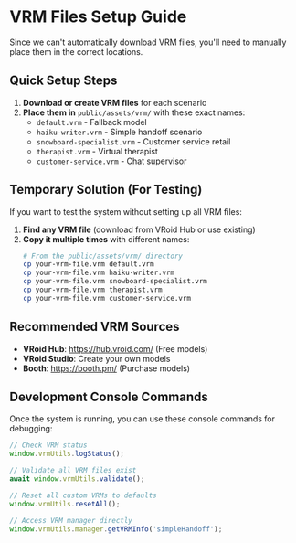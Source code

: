 # VRM Files Setup Guide

Since we can't automatically download VRM files, you'll need to manually place them in the correct locations.

## Quick Setup Steps

1. **Download or create VRM files** for each scenario
2. **Place them in** `public/assets/vrm/` with these exact names:
   - `default.vrm` - Fallback model
   - `haiku-writer.vrm` - Simple handoff scenario
   - `snowboard-specialist.vrm` - Customer service retail
   - `therapist.vrm` - Virtual therapist
   - `customer-service.vrm` - Chat supervisor

## Temporary Solution (For Testing)

If you want to test the system without setting up all VRM files:

1. **Find any VRM file** (download from VRoid Hub or use existing)
2. **Copy it multiple times** with different names:
   ```bash
   # From the public/assets/vrm/ directory
   cp your-vrm-file.vrm default.vrm
   cp your-vrm-file.vrm haiku-writer.vrm
   cp your-vrm-file.vrm snowboard-specialist.vrm
   cp your-vrm-file.vrm therapist.vrm
   cp your-vrm-file.vrm customer-service.vrm
   ```

## Recommended VRM Sources

- **VRoid Hub**: https://hub.vroid.com/ (Free models)
- **VRoid Studio**: Create your own models
- **Booth**: https://booth.pm/ (Purchase models)

## Development Console Commands

Once the system is running, you can use these console commands for debugging:

```javascript
// Check VRM status
window.vrmUtils.logStatus();

// Validate all VRM files exist
await window.vrmUtils.validate();

// Reset all custom VRMs to defaults
window.vrmUtils.resetAll();

// Access VRM manager directly
window.vrmUtils.manager.getVRMInfo('simpleHandoff');
```